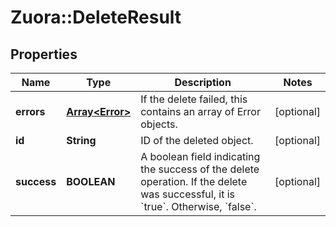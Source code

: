 # Zuora::DeleteResult

## Properties
Name | Type | Description | Notes
------------ | ------------- | ------------- | -------------
**errors** | [**Array&lt;Error&gt;**](Error.md) | If the delete failed, this contains an array of Error objects.  | [optional] 
**id** | **String** | ID of the deleted object.  | [optional] 
**success** | **BOOLEAN** | A boolean field indicating the success of the delete operation. If the delete was successful, it is &#x60;true&#x60;. Otherwise, &#x60;false&#x60;.  | [optional] 


